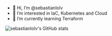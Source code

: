 - 👋 Hi, I’m @sebastianlolv
- 👀 I’m interested in IaC, Kubernetes and Cloud
- 🌱 I’m currently learning Terraform

![sebastianlolv's GitHub stats](https://github-readme-stats.vercel.app/api?username=sebastianlolv&count_private=true)

<!---
sebastianlolv/sebastianlolv is a ✨ special ✨ repository because its `README.md` (this file) appears on your GitHub profile.
You can click the Preview link to take a look at your changes.
--->
